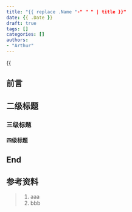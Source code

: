 ```yaml
---
title: "{{ replace .Name "-" " " | title }}"
date: {{ .Date }}
draft: true
tags: []
categories: []
authors:
- "Arthur"
---
```


{{ <audio src="autios/here_after_us.mp3" caption="《后来的我们 - 五月天》" >}}

## 前言

## 二级标题

### 三级标题

#### 四级标题

## End

## 参考资料

> 1. aaa
> 2. bbb

